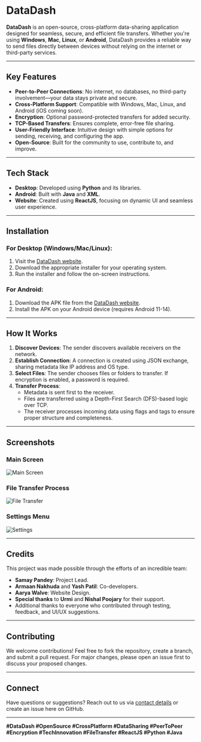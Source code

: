 # DataDash

**DataDash** is an open-source, cross-platform data-sharing application designed for seamless, secure, and efficient file transfers. Whether you're using **Windows**, **Mac**, **Linux**, or **Android**, DataDash provides a reliable way to send files directly between devices without relying on the internet or third-party services.

---

## Key Features

- **Peer-to-Peer Connections**: No internet, no databases, no third-party involvement—your data stays private and secure.
- **Cross-Platform Support**: Compatible with Windows, Mac, Linux, and Android (iOS coming soon).
- **Encryption**: Optional password-protected transfers for added security.
- **TCP-Based Transfers**: Ensures complete, error-free file sharing.
- **User-Friendly Interface**: Intuitive design with simple options for sending, receiving, and configuring the app.
- **Open-Source**: Built for the community to use, contribute to, and improve.

---

## Tech Stack

- **Desktop**: Developed using **Python** and its libraries.
- **Android**: Built with **Java** and **XML**.
- **Website**: Created using **ReactJS**, focusing on dynamic UI and seamless user experience.

---

## Installation

### For Desktop (Windows/Mac/Linux):
1. Visit the [DataDash website](#).
2. Download the appropriate installer for your operating system.
3. Run the installer and follow the on-screen instructions.

### For Android:
1. Download the APK file from the [DataDash website](#).
2. Install the APK on your Android device (requires Android 11-14).

---

## How It Works

1. **Discover Devices**: The sender discovers available receivers on the network.
2. **Establish Connection**: A connection is created using JSON exchange, sharing metadata like IP address and OS type.
3. **Select Files**: The sender chooses files or folders to transfer. If encryption is enabled, a password is required.
4. **Transfer Process**: 
   - Metadata is sent first to the receiver.
   - Files are transferred using a Depth-First Search (DFS)-based logic over TCP.
   - The receiver processes incoming data using flags and tags to ensure proper structure and completeness.

---

## Screenshots

### Main Screen
![Main Screen](#)

### File Transfer Process
![File Transfer](#)

### Settings Menu
![Settings](#)

---

## Credits

This project was made possible through the efforts of an incredible team:

- **Samay Pandey**: Project Lead.
- **Armaan Nakhuda** and **Yash Patil**: Co-developers.
- **Aarya Walve**: Website Design.
- **Special thanks** to **Urmi** and **Nishal Poojary** for their support.
- Additional thanks to everyone who contributed through testing, feedback, and UI/UX suggestions.

---

## Contributing

We welcome contributions! Feel free to fork the repository, create a branch, and submit a pull request. For major changes, please open an issue first to discuss your proposed changes.

---

## Connect

Have questions or suggestions? Reach out to us via [contact details](#) or create an issue here on GitHub.

---

**#DataDash #OpenSource #CrossPlatform #DataSharing #PeerToPeer #Encryption #TechInnovation #FileTransfer #ReactJS #Python #Java**
